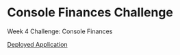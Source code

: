 # Console Finances Challenge
Week 4 Challenge: Console Finances

[Deployed Application](https://trunten.github.io/ubbc-console-finances/)
